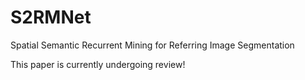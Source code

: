 # S2RMNet
Spatial Semantic Recurrent Mining for Referring Image Segmentation

This paper is currently undergoing review!
